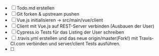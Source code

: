 - [ ] Todo.md erstellen  
- [ ] Git forken & upstream pushen  
- [ ] Vue.js initialisieren -> src/main/vue/client  
- [ ] Client mit Vue.js auf REST-Server verbinden (Ausbauen der User)  
- [ ] Cypress.io Tests für das Listing der User schreiben  
- [ ] .travis.yml erstellen und das neue origin/master(Fork!) mit Travis-CI.com verbinden und server/client Tests ausführen.  
- [ ]
